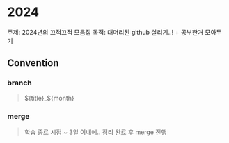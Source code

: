 # 2024
주제: 2024년의 끄적끄적 모음집
목적: 대머리된 github 살리기..! + 공부한거 모아두기

## Convention
### branch
> ${title}_${month}

### merge
> 학습 종료 시점 ~ 3일 이내에.. 정리 완료 후 merge 진행
